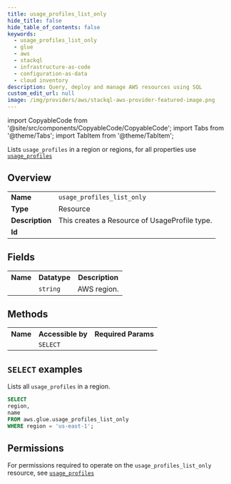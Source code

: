 ```yaml
---
title: usage_profiles_list_only
hide_title: false
hide_table_of_contents: false
keywords:
  - usage_profiles_list_only
  - glue
  - aws
  - stackql
  - infrastructure-as-code
  - configuration-as-data
  - cloud inventory
description: Query, deploy and manage AWS resources using SQL
custom_edit_url: null
image: /img/providers/aws/stackql-aws-provider-featured-image.png
---
```


import CopyableCode from '@site/src/components/CopyableCode/CopyableCode';
import Tabs from '@theme/Tabs';
import TabItem from '@theme/TabItem';

Lists <code>usage_profiles</code> in a region or regions, for all properties use <a href="/providers/aws/serviceName/usage_profiles/"><code>usage_profiles</code></a>

## Overview
<table><tbody>
<tr><td><b>Name</b></td><td><code>usage_profiles_list_only</code></td></tr>
<tr><td><b>Type</b></td><td>Resource</td></tr>
<tr><td><b>Description</b></td><td>This creates a Resource of UsageProfile type.</td></tr>
<tr><td><b>Id</b></td><td><CopyableCode code="aws.glue.usage_profiles_list_only" /></td></tr>
</tbody></table>

## Fields
<table><tbody><tr><th>Name</th><th>Datatype</th><th>Description</th></tr><tr><td><CopyableCode code="region" /></td><td><code>string</code></td><td>AWS region.</td></tr>
</tbody></table>

## Methods

<table><tbody>
  <tr>
    <th>Name</th>
    <th>Accessible by</th>
    <th>Required Params</th>
  </tr>
  <tr>
    <td><CopyableCode code="list_resources" /></td>
    <td><code>SELECT</code></td>
    <td><CopyableCode code="region" /></td>
  </tr>
</tbody></table>

## `SELECT` examples
Lists all <code>usage_profiles</code> in a region.
```sql
SELECT
region,
name
FROM aws.glue.usage_profiles_list_only
WHERE region = 'us-east-1';
```


## Permissions

For permissions required to operate on the <code>usage_profiles_list_only</code> resource, see <a href="/providers/aws/glue/usage_profiles/#permissions"><code>usage_profiles</code></a>

